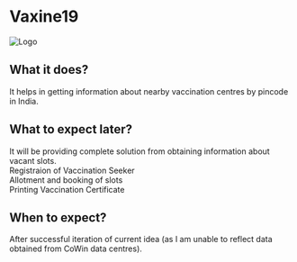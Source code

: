 # Vaxine19
![Logo](https://user-images.githubusercontent.com/71893015/133018144-6edf762e-caeb-4eb4-bb3a-03a2fa48b0aa.jpg)

## What it does?
It helps in getting information about nearby vaccination centres by pincode in India.

## What to expect later?
It will be providing complete solution from obtaining information about vacant slots.\
Registraion of Vaccination Seeker\
Allotment and booking of slots\
Printing Vaccination Certificate

## When to expect?
After successful iteration of current idea (as I am unable to reflect data obtained from CoWin data centres). 
